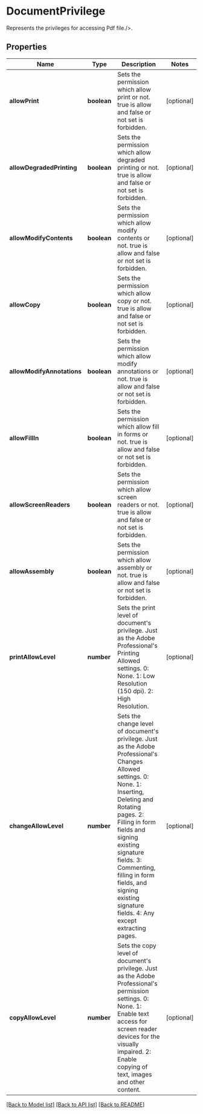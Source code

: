 # DocumentPrivilege
Represents the privileges for accessing Pdf file./>.

## Properties
Name | Type | Description | Notes
------------ | ------------- | ------------- | -------------
**allowPrint** | **boolean** | Sets the permission which allow print or not. true is allow and false or not set is forbidden. | [optional]
**allowDegradedPrinting** | **boolean** | Sets the permission which allow degraded printing or not. true is allow and false or not set is forbidden. | [optional]
**allowModifyContents** | **boolean** | Sets the permission which allow modify contents or not. true is allow and false or not set is forbidden. | [optional]
**allowCopy** | **boolean** | Sets the permission which allow copy or not. true is allow and false or not set is forbidden. | [optional]
**allowModifyAnnotations** | **boolean** | Sets the permission which allow modify annotations or not. true is allow and false or not set is forbidden. | [optional]
**allowFillIn** | **boolean** | Sets the permission which allow fill in forms or not. true is allow and false or not set is forbidden. | [optional]
**allowScreenReaders** | **boolean** | Sets the permission which allow screen readers or not. true is allow and false or not set is forbidden. | [optional]
**allowAssembly** | **boolean** | Sets the permission which allow assembly or not. true is allow and false or not set is forbidden. | [optional]
**printAllowLevel** | **number** | Sets the print level of document's privilege. Just as the Adobe Professional's Printing Allowed settings. 0: None. 1: Low Resolution (150 dpi). 2: High Resolution. | [optional]
**changeAllowLevel** | **number** | Sets the change level of document's privilege. Just as the Adobe Professional's Changes Allowed settings. 0: None. 1: Inserting, Deleting and Rotating pages. 2: Filling in form fields and signing existing signature fields. 3: Commenting, filling in form fields, and signing existing signature fields. 4: Any except extracting pages. | [optional]
**copyAllowLevel** | **number** | Sets the copy level of document's privilege. Just as the Adobe Professional's permission settings. 0: None. 1: Enable text access for screen reader devices for the visually impaired. 2: Enable copying of text, images and other content. | [optional]

[[Back to Model list]](../README.md#documentation-for-models) [[Back to API list]](../README.md#documentation-for-api-endpoints) [[Back to README]](../README.md)

